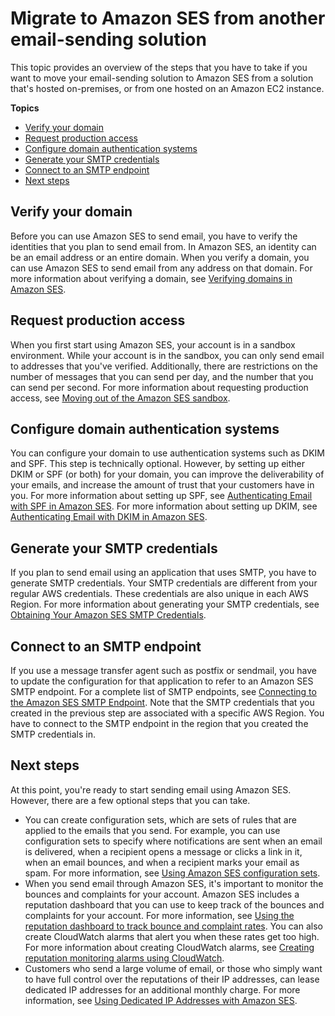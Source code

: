 # Migrate to Amazon SES from another email\-sending solution<a name="send-email-getting-started-migrate"></a>

This topic provides an overview of the steps that you have to take if you want to move your email\-sending solution to Amazon SES from a solution that's hosted on\-premises, or from one hosted on an Amazon EC2 instance\.

**Topics**
+ [Verify your domain](#send-email-getting-started-migrate-verify-domain)
+ [Request production access](#send-email-getting-started-migrate-request-production-access)
+ [Configure domain authentication systems](#send-email-getting-started-migrate-configure-authentication)
+ [Generate your SMTP credentials](#send-email-getting-started-migrate-generate-credentials)
+ [Connect to an SMTP endpoint](#send-email-getting-started-migrate-connect-to-endpoint)
+ [Next steps](#send-email-getting-started-migrate-next-steps)

## Verify your domain<a name="send-email-getting-started-migrate-verify-domain"></a>

Before you can use Amazon SES to send email, you have to verify the identities that you plan to send email from\. In Amazon SES, an identity can be an email address or an entire domain\. When you verify a domain, you can use Amazon SES to send email from any address on that domain\. For more information about verifying a domain, see [Verifying domains in Amazon SES](verify-domains.md)\.

## Request production access<a name="send-email-getting-started-migrate-request-production-access"></a>

When you first start using Amazon SES, your account is in a sandbox environment\. While your account is in the sandbox, you can only send email to addresses that you've verified\. Additionally, there are restrictions on the number of messages that you can send per day, and the number that you can send per second\. For more information about requesting production access, see [Moving out of the Amazon SES sandbox](request-production-access.md)\.

## Configure domain authentication systems<a name="send-email-getting-started-migrate-configure-authentication"></a>

You can configure your domain to use authentication systems such as DKIM and SPF\. This step is technically optional\. However, by setting up either DKIM or SPF \(or both\) for your domain, you can improve the deliverability of your emails, and increase the amount of trust that your customers have in you\. For more information about setting up SPF, see [Authenticating Email with SPF in Amazon SES](send-email-authentication-spf.md)\. For more information about setting up DKIM, see [Authenticating Email with DKIM in Amazon SES](send-email-authentication-dkim.md)\.

## Generate your SMTP credentials<a name="send-email-getting-started-migrate-generate-credentials"></a>

If you plan to send email using an application that uses SMTP, you have to generate SMTP credentials\. Your SMTP credentials are different from your regular AWS credentials\. These credentials are also unique in each AWS Region\. For more information about generating your SMTP credentials, see [Obtaining Your Amazon SES SMTP Credentials](smtp-credentials.md)\. 

## Connect to an SMTP endpoint<a name="send-email-getting-started-migrate-connect-to-endpoint"></a>

If you use a message transfer agent such as postfix or sendmail, you have to update the configuration for that application to refer to an Amazon SES SMTP endpoint\. For a complete list of SMTP endpoints, see [Connecting to the Amazon SES SMTP Endpoint](smtp-connect.md)\. Note that the SMTP credentials that you created in the previous step are associated with a specific AWS Region\. You have to connect to the SMTP endpoint in the region that you created the SMTP credentials in\.

## Next steps<a name="send-email-getting-started-migrate-next-steps"></a>

At this point, you're ready to start sending email using Amazon SES\. However, there are a few optional steps that you can take\.
+ You can create configuration sets, which are sets of rules that are applied to the emails that you send\. For example, you can use configuration sets to specify where notifications are sent when an email is delivered, when a recipient opens a message or clicks a link in it, when an email bounces, and when a recipient marks your email as spam\. For more information, see [Using Amazon SES configuration sets](using-configuration-sets.md)\.
+ When you send email through Amazon SES, it's important to monitor the bounces and complaints for your account\. Amazon SES includes a reputation dashboard that you can use to keep track of the bounces and complaints for your account\. For more information, see [Using the reputation dashboard to track bounce and complaint rates](reputation-dashboard-dg.md)\. You can also create CloudWatch alarms that alert you when these rates get too high\. For more information about creating CloudWatch alarms, see [Creating reputation monitoring alarms using CloudWatch](reputationdashboard-cloudwatch-alarm.md)\.
+ Customers who send a large volume of email, or those who simply want to have full control over the reputations of their IP addresses, can lease dedicated IP addresses for an additional monthly charge\. For more information, see [Using Dedicated IP Addresses with Amazon SES](dedicated-ip.md)\.